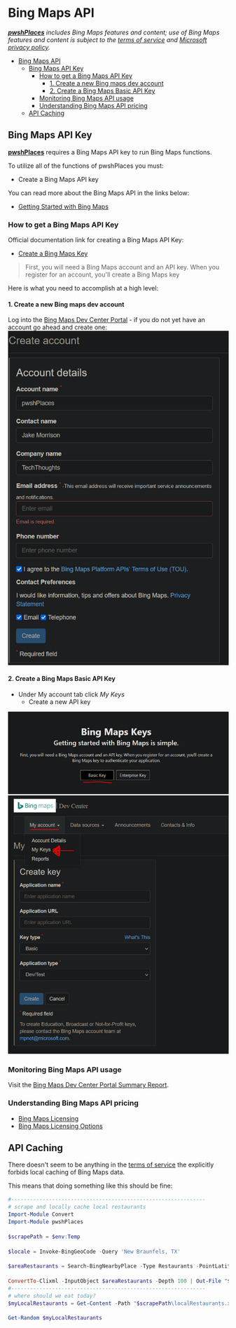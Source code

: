 # Bing Maps API

***[pwshPlaces](https://github.com/techthoughts2/pwshPlaces)** includes Bing Maps features and content; use of Bing Maps features and content is subject to the [terms of service](https://www.microsoft.com/maps/product/terms.html) and [Microsoft privacy policy](https://privacy.microsoft.com/en-us/privacystatement).*

- [Bing Maps API](#bing-maps-api)
  - [Bing Maps API Key](#bing-maps-api-key)
    - [How to get a Bing Maps API Key](#how-to-get-a-bing-maps-api-key)
      - [1. Create a new Bing maps dev account](#1-create-a-new-bing-maps-dev-account)
      - [2. Create a Bing Maps Basic API Key](#2-create-a-bing-maps-basic-api-key)
    - [Monitoring Bing Maps API usage](#monitoring-bing-maps-api-usage)
    - [Understanding Bing Maps API pricing](#understanding-bing-maps-api-pricing)
  - [API Caching](#api-caching)

## Bing Maps API Key

**[pwshPlaces](https://github.com/techthoughts2/pwshPlaces)** requires a Bing Maps API key to run Bing Maps functions.

To utilize all of the functions of pwshPlaces you must:

- Create a Bing Maps API key

You can read more about the Bing Maps API in the links below:

- [Getting Started with Bing Maps](https://docs.microsoft.com/bingmaps/getting-started/)

### How to get a Bing Maps API Key

Official documentation link for creating a Bing Maps API Key:

- [Create a Bing Maps Key](https://www.microsoft.com/en-us/maps/create-a-bing-maps-key)

> First, you will need a Bing Maps account and an API key. When you register for an account, you'll create a Bing Maps key

Here is what you need to accomplish at a high level:

#### 1. Create a new Bing maps dev account

Log into the [Bing Maps Dev Center Portal](https://www.bingmapsportal.com) - if you do not yet have an account go ahead and create one:
![Bing Maps Dev Center New Account](../media/bing_map_create_bing_maps_dev_account.PNG 'New Bing Maps Account')

#### 2. Create a Bing Maps Basic API Key

- Under My account tab click *My Keys*
  - Create a new API key

![Bing Maps API Key Choices](../media/create_bing_maps_api_key.PNG 'Bing Map API Key Choice')
![Bing Maps Dev Center New API Key](../media/bing_map_create_api_key.PNG 'New Bing Maps API Key')

### Monitoring Bing Maps API usage

Visit the [Bing Maps Dev Center Portal Summary Report](https://www.bingmapsportal.com/Report).

### Understanding Bing Maps API pricing

- [Bing Maps Licensing](https://www.microsoft.com/maps/licensing/licensing.aspx)
- [Bing Maps Licensing Options](https://www.microsoft.com/en-us/maps/licensing/licensing-options)

## API Caching

There doesn't seem to be anything in the [terms of service](https://www.microsoft.com/maps/product/terms.html) the explicitly forbids local caching of Bing Maps data.

This means that doing something like this should be fine:

```powershell
#--------------------------------------------------------------
# scrape and locally cache local restaurants
Import-Module Convert
Import-Module pwshPlaces

$scrapePath = $env:Temp

$locale = Invoke-BingGeoCode -Query 'New Braunfels, TX'

$areaRestaurants = Search-BingNearbyPlace -Type Restaurants -PointLatitude $locale.Latitude -PointLongitude $locale.Longitude -MaxResults 20

ConvertTo-Clixml -InputObject $areaRestaurants -Depth 100 | Out-File "$scrapePath\localRestaurants.xml"
#--------------------------------------------------------------
# where should we eat today?
$myLocalRestaurants = Get-Content -Path "$scrapePath\localRestaurants.xml" -Raw | ConvertFrom-Clixml

Get-Random $myLocalRestaurants
```
